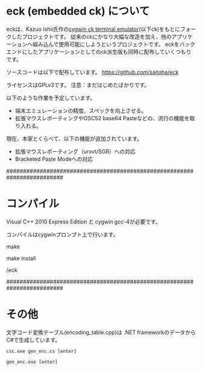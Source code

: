 
eck (embedded ck) について
==========================

eckは、Kazuo Ishii氏作の[cygwin ck terminal emulator](http://www.geocities.jp/meir000/ck/)(以下ck)をもとにフォークしたプロジェクトです。
従来のckにかなり大幅な改造を加え、他のアプリケーションへ組み込んで使用可能にしようというプロジェクトです。
eckをバックエンドにしたアプリケーションとしてのck派生版も同時に配布していくつもりです。

ソースコードは以下で配布しています。
https://github.com/saitoha/eck

ライセンスはGPLv3です。
注意：まだはじめたばかりです。

以下のような作業を予定しています。
* 端末エミュレーションの精度、スペックを向上させる。
* 拡張マウスレポーティングやOSC52 base64 Pasteなどの、流行の機能を取り入れる。

現在、本家とくらべて、以下の機能が追加されています。

* 拡張マウスレポーティング（urxvt/SGR）への対応
* Bracketed Paste Modeへの対応

#########################################################################
# コンパイル

  Visual C++ 2010 Express Edition と cygwin gcc-4が必要です。

  コンパイルはcygwinプロンプト上で行います。
  
  make

  make install

  /eck

#########################################################################
# その他

  文字コード変換テーブル(encoding_table.cpp)は .NET frameworkのデータからC#で生成しています。

    csc.exe gen_enc.cs [enter]

    gen_enc.exe [enter]
